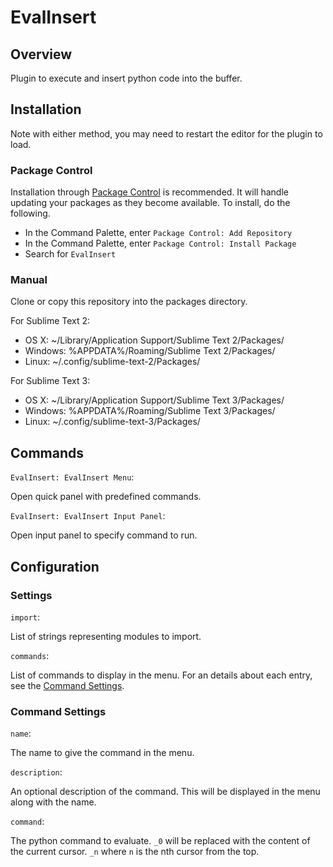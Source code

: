 # EvalInsert

## Overview

Plugin to execute and insert python code into the buffer.

## Installation

Note with either method, you may need to restart the editor for the plugin to load.

### Package Control
Installation through [Package Control](http://wbond.net/sublime_packages/package_control) is recommended. It will handle updating your packages as they become available. To install, do the following.

* In the Command Palette, enter `Package Control: Add Repository`
* In the Command Palette, enter `Package Control: Install Package`
* Search for `EvalInsert`

### Manual
Clone or copy this repository into the packages directory.

For Sublime Text 2:

* OS X: ~/Library/Application Support/Sublime Text 2/Packages/
* Windows: %APPDATA%/Roaming/Sublime Text 2/Packages/
* Linux: ~/.config/sublime-text-2/Packages/

For Sublime Text 3:

* OS X: ~/Library/Application Support/Sublime Text 3/Packages/
* Windows: %APPDATA%/Roaming/Sublime Text 3/Packages/
* Linux: ~/.config/sublime-text-3/Packages/

## Commands

`EvalInsert: EvalInsert Menu`:

Open quick panel with predefined commands.

`EvalInsert: EvalInsert Input Panel`:

Open input panel to specify command to run.

## Configuration

### Settings

`import`:

List of strings representing modules to import.

`commands`:

List of commands to display in the menu. For an details about each entry, see the  [Command Settings](https://github.com/skuroda/EvalInsert#command-settings).

### Command Settings

`name`:

The name to give the command in the menu.

`description`:

An optional description of the command. This will be displayed in the menu along with the name.

`command`:

The python command to evaluate. `_0` will be replaced with the content of the current cursor. `_n` where `n` is the nth cursor from the top.
